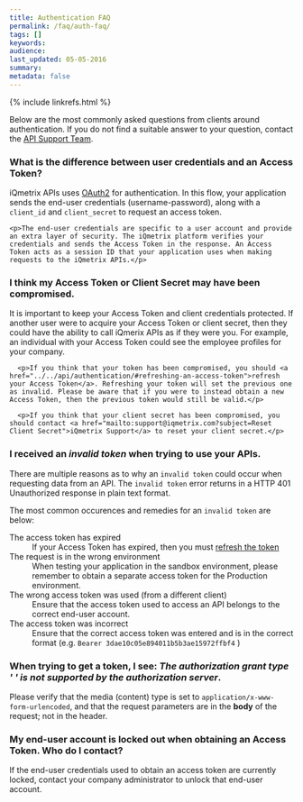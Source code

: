 ```yaml
---
title: Authentication FAQ
permalink: /faq/auth-faq/
tags: []
keywords: 
audience: 
last_updated: 05-05-2016
summary: 
metadata: false
---
```

{% include linkrefs.html %}


<!-- Accordion styling for FAQs -->
<script src="{{ "js/jquery-ui.js" | prepend:site.pagefileurl }}"></script>
<link rel="stylesheet" href="{{ "css/jquery-ui.css" | prepend:site.pagefileurl }}">

<script>
  $(function() {
    $( "#accordion" ).accordion({
      heightStyle: "content",
      collapsible: true
    });
  });
</script>

Below are the most commonly asked questions from clients around authentication. If you do not find a suitable answer to your question, contact the <a href="mailto:{{site.support_email}}?subject=Authentication Question">API Support Team</a>. 

<div id="accordion">
  
  <h3>What is the difference between user credentials and an Access Token?</h3>
  <div>
    <p>iQmetrix APIs uses <a href="../../api/glossary/#oauth">OAuth2</a> for authentication. In this flow, your application sends the end-user credentials (username-password), along with a <code>client_id</code> and <code>client_secret</code> to request an access token.</p>

    <p>The end-user credentials are specific to a user account and provide an extra layer of security. The iQmetrix platform verifies your credentials and sends the Access Token in the response. An Access Token acts as a session ID that your application uses when making requests to the iQmetrix APIs.</p>
  </div>
  
  <h3>I think my Access Token or Client Secret may have been compromised.</h3>
  <div>
    <p>It is important to keep your Access Token and client credentials protected. If another user were to acquire your Access Token or client secret, then they could have the ability to call iQmerix APIs as if they were you. For example, an individual with your Access Token could see the employee profiles for your company.</p>

      <p>If you think that your token has been compromised, you should <a href="../../api/authentication/#refreshing-an-access-token">refresh your Access Token</a>. Refreshing your token will set the previous one as invalid. Please be aware that if you were to instead obtain a new Access Token, then the previous token would still be valid.</p>

      <p>If you think that your client secret has been compromised, you should contact <a href="mailto:support@iqmetrix.com?subject=Reset Client Secret">iQmetrix Support</a> to reset your client secret.</p>
  </div>
  
  <h3>I received an <em> invalid token</em> when trying to use your APIs.</h3>
  <div>
    <p>There are multiple reasons as to why an <code>invalid token</code> could occur when requesting data from an API. The <code>invalid token</code> error returns in a HTTP 401 Unauthorized response in plain text format.</p>
      <p>The most common occurences and remedies for an <code>invalid token</code> are below: </p>
      <dl>
        <dt>The access token has expired</dt>
          <dd>If your Access Token has expired, then you must <a href="/api/authentication/#refreshing-an-access-token">refresh the token</a></dd>
        <dt>The request is in the wrong environment</dt>
          <dd>When testing your application in the sandbox environment, please remember to obtain a separate access token for the Production environment.</dd>
        <dt>The wrong access token was used (from a different client)</dt>
          <dd>Ensure that the access token used to access an API belongs to the correct end-user account.</dd>
        <dt>The access token was incorrect</dt>
          <dd>Ensure that the correct access token was entered and is in the correct format (e.g. <code>Bearer 3dae10c05e894011b5b3ae15972ffbf4</code> )</dd>
      </dl>
  </div>
  
  <h3>When trying to get a token, I see: <em>The authorization grant type ' ' is not supported by the authorization server</em>.</h3>
  <div>
    <p>Please verify that the media (content) type is set to <code>application/x-www-form-urlencoded</code>, and that the request parameters are in the <strong>body</strong> of the request; not in the header.</p>
  </div>

  <h3>My end-user account is locked out when obtaining an Access Token. Who do I contact?</h3>
  <div>
    <p>If the end-user credentials used to obtain an access token are currently locked, contact your company administrator to unlock that end-user account.</p>
  </div>
</div>

<br />